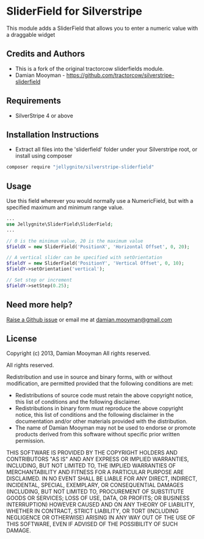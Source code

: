# SliderField for Silverstripe

This module adds a SliderField that allows you to enter a numeric value with a draggable widget

## Credits and Authors
 * This is a fork of the original tractorcow sliderfields module. 
 * Damian Mooyman - <https://github.com/tractorcow/silverstripe-sliderfield>

## Requirements

 * SilverStripe 4 or above

## Installation Instructions

 * Extract all files into the 'sliderfield' folder under your Silverstripe root, or install using composer

```bash
composer require "jellygnite/silverstripe-sliderfield" 
```

## Usage

Use this field wherever you would normally use a NumericField, but with a specified maximum and
minimum range value.

```php
...
use Jellygnite\SliderField\SliderField;
...

// 0 is the minimum value, 20 is the maximum value
$fieldX = new SliderField('PositionX', 'Horizontal Offset', 0, 20);

// A vertical slider can be specified with setOrientation
$fieldY = new SliderField('PositionY', 'Vertical Offset', 0, 10);
$fieldY->setOrientation('vertical');

// Set step or increment
$fieldY->setStep(0.25);

```

## Need more help?

[Raise a Github issue](https://github.com/tractorcow/silverstripe-sliderfield/issues) or email me at damian.mooyman@gmail.com

## License

Copyright (c) 2013, Damian Mooyman
All rights reserved.

All rights reserved.

Redistribution and use in source and binary forms, with or without
modification, are permitted provided that the following conditions are met:

 * Redistributions of source code must retain the above copyright
   notice, this list of conditions and the following disclaimer.
 * Redistributions in binary form must reproduce the above copyright
   notice, this list of conditions and the following disclaimer in the
   documentation and/or other materials provided with the distribution.
 * The name of Damian Mooyman may not be used to endorse or promote products
   derived from this software without specific prior written permission.

THIS SOFTWARE IS PROVIDED BY THE COPYRIGHT HOLDERS AND CONTRIBUTORS "AS IS" AND
ANY EXPRESS OR IMPLIED WARRANTIES, INCLUDING, BUT NOT LIMITED TO, THE IMPLIED
WARRANTIES OF MERCHANTABILITY AND FITNESS FOR A PARTICULAR PURPOSE ARE
DISCLAIMED. IN NO EVENT SHALL <COPYRIGHT HOLDER> BE LIABLE FOR ANY
DIRECT, INDIRECT, INCIDENTAL, SPECIAL, EXEMPLARY, OR CONSEQUENTIAL DAMAGES
(INCLUDING, BUT NOT LIMITED TO, PROCUREMENT OF SUBSTITUTE GOODS OR SERVICES;
LOSS OF USE, DATA, OR PROFITS; OR BUSINESS INTERRUPTION) HOWEVER CAUSED AND
ON ANY THEORY OF LIABILITY, WHETHER IN CONTRACT, STRICT LIABILITY, OR TORT
(INCLUDING NEGLIGENCE OR OTHERWISE) ARISING IN ANY WAY OUT OF THE USE OF THIS
SOFTWARE, EVEN IF ADVISED OF THE POSSIBILITY OF SUCH DAMAGE.
